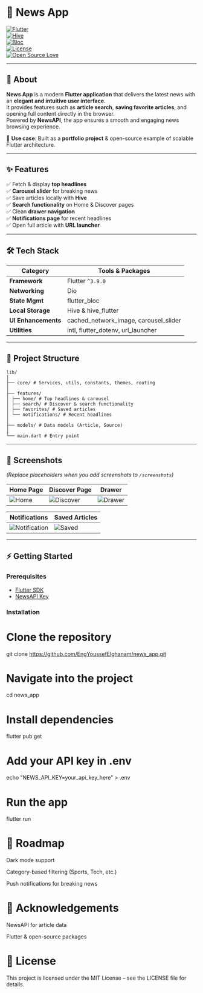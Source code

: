 # 📰 News App  

[![Flutter](https://img.shields.io/badge/Flutter-3.9-blue?logo=flutter&logoColor=white)](https://flutter.dev/)  
[![Hive](https://img.shields.io/badge/Database-Hive-yellow?logo=hive&logoColor=white)](https://docs.hivedb.dev/)  
[![Bloc](https://img.shields.io/badge/State%20Management-Bloc-purple)](https://bloclibrary.dev/#/)  
[![License](https://img.shields.io/badge/License-MIT-green.svg)](LICENSE)  
[![Open Source Love](https://badges.frapsoft.com/os/v2/open-source.svg?v=103)](https://opensource.org/)  

---

## 📖 About  

**News App** is a modern **Flutter application** that delivers the latest news with an **elegant and intuitive user interface**.  
It provides features such as **article search**, **saving favorite articles**, and opening full content directly in the browser.  
Powered by **NewsAPI**, the app ensures a smooth and engaging news browsing experience.  

🔗 **Use case**: Built as a **portfolio project** & open-source example of scalable Flutter architecture.  

---

## ✨ Features  

✅ Fetch & display **top headlines**  
✅ **Carousel slider** for breaking news  
✅ Save articles locally with **Hive**  
✅ **Search functionality** on Home & Discover pages  
✅ Clean **drawer navigation**  
✅ **Notifications page** for recent headlines  
✅ Open full article with **URL launcher**  

---

## 🛠️ Tech Stack  

| Category          | Tools & Packages |
|-------------------|------------------|
| **Framework**     | Flutter `^3.9.0` |
| **Networking**    | Dio |
| **State Mgmt**    | flutter_bloc |
| **Local Storage** | Hive & hive_flutter |
| **UI Enhancements** | cached_network_image, carousel_slider |
| **Utilities**     | intl, flutter_dotenv, url_launcher |

---

## 📂 Project Structure  
```
lib/
│
├── core/ # Services, utils, constants, themes, routing
│
├── features/
│ ├── home/ # Top headlines & carousel
│ ├── search/ # Discover & search functionality
│ ├── favorites/ # Saved articles
│ └── notifications/ # Recent headlines
│
├── models/ # Data models (Article, Source)
│
└── main.dart # Entry point

```
---

## 📸 Screenshots  

*(Replace placeholders when you add screenshots to `/screenshots`)*  

| Home Page | Discover Page | Drawer |
|-----------|---------------|--------|
| ![Home](screenshots/home.png) | ![Discover](screenshots/discover.png) | ![Drawer](screenshots/drawer.png) |

| Notifications | Saved Articles |
|---------------|----------------|
| ![Notification](screenshots/notification.png) | ![Saved](screenshots/saved.png) |

---

## ⚡ Getting Started  

### Prerequisites  
- [Flutter SDK](https://docs.flutter.dev/get-started/install)  
- [NewsAPI Key](https://newsapi.org/)  

### Installation  

# Clone the repository
git clone https://github.com/EngYoussefElghanam/news_app.git

# Navigate into the project
cd news_app

# Install dependencies
flutter pub get

# Add your API key in .env
echo "NEWS_API_KEY=your_api_key_here" > .env

# Run the app
flutter run
# 🚀 Roadmap
 Dark mode support

 Category-based filtering (Sports, Tech, etc.)

 Push notifications for breaking news

# 🙌 Acknowledgements
NewsAPI for article data

Flutter & open-source packages

# 📜 License
This project is licensed under the MIT License – see the LICENSE file for details.

